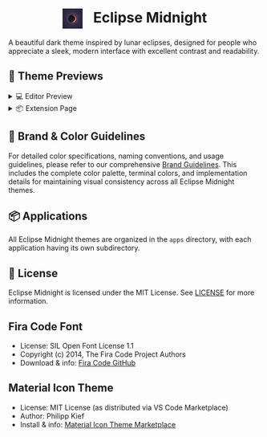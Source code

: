 <div align="center">
  <h1>
    <img src="Assets/Eclipse.png" alt="Eclipse Midnight Logo" height="40" style="vertical-align: middle; margin-right: 15px;"/>
    Eclipse Midnight
  </h1>
</div>

A beautiful dark theme inspired by lunar eclipses, designed for people who appreciate a sleek, modern interface with excellent contrast and readability.

## 🌟 Theme Previews

<details>
<summary>💻 Editor Preview</summary>

<div align="center">
  <img src="Assets/EclipseEditor.png" alt="Eclipse Midnight Editor View" style="border-radius: 8px; box-shadow: 0 4px 8px rgba(0,0,0,0.2); max-width: 100%;"/>
  <p><em>Eclipse Midnight in Action</em></p>
</div>
</details>

<details>
<summary>📦 Extension Page</summary>

<div align="center">
  <img src="Assets/EclipseExtensionPage.jpg" alt="Eclipse Midnight Extension Page" style="border-radius: 8px; box-shadow: 0 4px 8px rgba(0,0,0,0.2); max-width: 100%;"/>
  <p><em>Eclipse Midnight Extension Page</em></p>
</div>
</details>


## 🎨 Brand & Color Guidelines

For detailed color specifications, naming conventions, and usage guidelines, please refer to our comprehensive [Brand Guidelines](BRAND_GUIDELINES.md). This includes the complete color palette, terminal colors, and implementation details for maintaining visual consistency across all Eclipse Midnight themes.


## 📦 Applications

All Eclipse Midnight themes are organized in the `apps` directory, with each application having its own subdirectory.


## 📝 License

Eclipse Midnight is licensed under the MIT License. See [LICENSE](LICENSE.md) for more information.


## Fira Code Font
- License: SIL Open Font License 1.1
- Copyright (c) 2014, The Fira Code Project Authors
- Download & info: [Fira Code GitHub](https://github.com/tonsky/FiraCode)

## Material Icon Theme
- License: MIT License (as distributed via VS Code Marketplace)
- Author: Philipp Kief
- Install & info: [Material Icon Theme Marketplace](https://marketplace.visualstudio.com/items?itemName=PKief.material-icon-theme)
